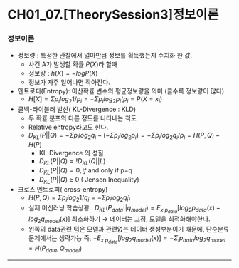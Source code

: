 # CH01_07.[TheorySession3]정보이론

### 정보이론

- 정보량 : 특정한 관찰에서 얼마만큼 정보를 획득했는지 수치화 한 값.
    - 사건 A가 발생할 확률 $P(X)$라 할때
    - 정보량 : $h(X) = -logP(X)$
    - 정보가 자주 일어나면 작아진다.
- 엔트로피(Entropy): 이산확률 변수의 평균정보량을 의미 (클수록 정보량이 많다)
    - $H[X] = \Sigma p_i log_2 1/p_i = -\Sigma p_i log_2p_i (p_i = P(X =x_i)$
- 쿨백-라이블러 발산( KL-Divergence : KLD)
    - 두 확률 분포의 다른 정도를 나타내는 척도
    - Relative entropy라고도 한다.
    - $D_{KL}(P||Q) = -\Sigma p_ilog_2q_i -(-\Sigma p_ilog_2 p_i) = -\Sigma p_i log_2 q_i/p_i = H(P,Q) -H(P)$
        - KL-Divergence 의 성질
        - $D_{KL}(P||Q) =! D_{KL}(Q||L)$
        - $D_{KL}(P||Q) =0, if$  and only if p=q
        - $D_{KL}(P||Q)$ ≥ 0 ( Jenson Inequality)
- 크로스 엔트로피( cross-entropy)
    - $H(P,Q) = \Sigma p_i log_2 1/q_i = -\Sigma p_i log_2 q_i$\
    - 실제 머신러닝 학습상황 :
    $D_{KL}(P_{data}||q_{model}) = E_{x~p_{data}}[log_2 p_{data}(x) - log_2 q_{model}(x)]$ 최소화하기 
    → 데이터는 고정, 모델을 최적화해야한다.
    - 왼쪽의 data관련 텀은 모델과 관련없는 데이터 생성부분이기 때문에, 단순분류 문제에서는 생략가능
    즉, $-E_{x~p_{data}}[ log_2 q_{model}(x)]=-\Sigma_i p_{data} log_2 q_{model} = H(P_{data}, Q_{model})$

---
